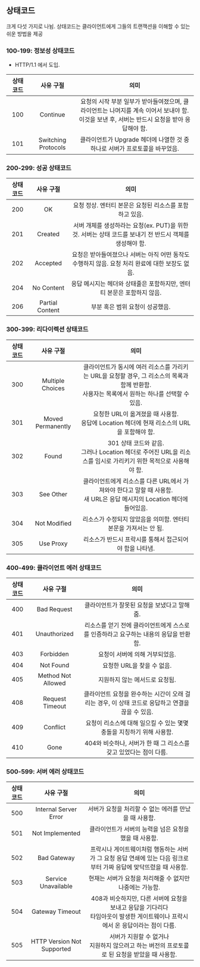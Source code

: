 ## 상태코드
크게 다섯 가지로 나뉨. 
상태코드는 클라이언트에게 그들의 트랜잭션을 이해할 수 있는 쉬운 방법을 제공

### 100-199: 정보성 상태코드
- HTTP/1.1 에서 도입.

|상태 코드|사유 구절|의미|
|:-:|:-:|:-:|
|100|Continue|요청의 시작 부분 일부가 받아들여졌으며, 클라이언트는 나머지를 계속 이어서 보내야 함. <br> 이것을 보낸 후, 서버는 반드시 요청을 받아 응답해야 함.|
|101|Switching Protocols|클라이언트가 Upgrade 헤더에 나열한 것 중 하나로 서버가 프로토콜을 바꾸었음.|

### 200-299: 성공 상태코드
|상태 코드|사유 구절|의미|
|:-:|:-:|:-:|
|200|OK|요청 정상. 엔터티 본문은 요청된 리소스를 포함하고 있음.|
|201|Created|서버 개체를 생성하라는 요청(ex. PUT)을 위한 것. 서버는 상태 코드를 보내기 전 반드시 객체를 생성해야 함.|
|202|Accepted|요청은 받아들여졌으나 서버는 아직 어떤 동작도 수행하지 않음. 요청 처리 완료에 대한 보장도 없음.|
|204|No Content|응답 메시지는 헤더와 상태줄은 포함하지만, 엔터티 본문은 포함하지 않음.|
|206|Partial Content|부분 혹은 범위 요청이 성공했음.|

### 300-399: 리다이렉션 상태코드
|상태 코드|사유 구절|의미|
|:-:|:-:|:-:|
|300|Multiple Choices|클라이언트가 동시에 여러 리소스를 가리키는 URL을 요청할 경우, 그 리소스의 목록과 함께 반환함. <br> 사용자는 목록에서 원하는 하나를 선택할 수 있음.
|301|Moved Permanently|요청한 URL이 옮겨졌을 때 사용함. <br>응답에 Location 헤더에 현재 리소스의 URL을 포함해야 함.|
|302|Found|301 상태 코드와 같음.<br> 그러나 Location 헤더로 주어진 URL을 리소스를 임시로 가리키기 위한 목적으로 사용해야 함.|
|303|See Other|클라이언트에게 리소스를 다른 URL에서 가져와야 한다고 말할 때 사용함.<br> 새 URL은 응답 메시지의 Location 헤더에 들어있음.|
|304|Not Modified|리소스가 수정되지 않았음을 의미함. 엔터티 본문을 가져서는 안 됨.|
|305|Use Proxy|리소스가 반드시 프락시를 통해서 접근되어야 함을 나타냄.|

### 400-499: 클라이언트 에러 상태코드
|상태 코드|사유 구절|의미|
|:-:|:-:|:-:|
|400|Bad Request|클라이언트가 잘못된 요청을 보냈다고 말해줌.|
|401|Unauthorized|리소스를 얻기 전에 클라이언트에게 스스로를 인증하라고 요구하는 내용의 응답을 반환함.|
|403|Forbidden|요청이 서버에 의해 거부되었음.|
|404|Not Found|요청한 URL을 찾을 수 없음.|
|405|Method Not Allowed|지원하지 않는 메서드로 요청됨.|
|408|Request Timeout|클라이언트 요청을 완수하는 시간이 오래 걸리는 경우, 이 상태 코드로 응답하고 연결을 끊을 수 있음.|
|409|Conflict|요청이 리소스에 대해 일으킬 수 있는 몇몇 충돌을 지칭하기 위해 사용함.|
|410|Gone|404와 비슷하나, 서버가 한 때 그 리소스를 갖고 있었다는 점이 다름.|

### 500-599: 서버 에러 상태코드
|상태 코드|사유 구절|의미|
|:-:|:-:|:-:|
|500|Internal Server Error|서버가 요청을 처리할 수 없는 에러를 만났을 때 사용함.|
|501|Not Implemented|클라이언트가 서버의 능력을 넘은 요청을 했을 때 사용함.|
|502|Bad Gateway|프락시나 게이트웨이처럼 행동하는 서버가 그 요청 응답 연쇄에 있는 다음 링크로부터 가짜 응답에 맞닥뜨렸을 때 사용함.|
|503|Service Unavailable|현재는 서버가 요청을 처리해줄 수 없지만 나중에는 가능함.|
|504|Gateway Timeout|408과 비슷하지만, 다른 서버에 요청을 보내고 응답을 기다리다<br> 타임아웃이 발생한 게이트웨이나 프락시에서 온 응답이라는 점이 다름.|
|505|HTTP Version Not Supported|서버가 지원할 수 없거나 <br>지원하지 않으려고 하는 버전의 프로토콜로 된 요청을 받았을 때 사용함.|